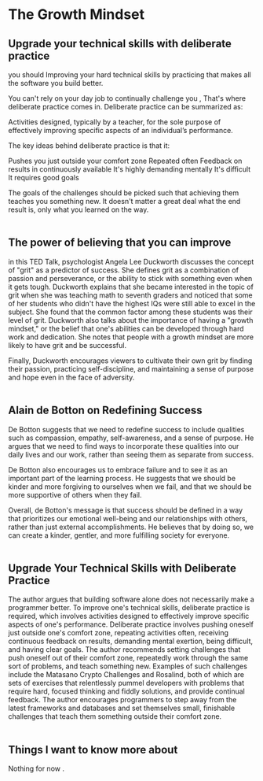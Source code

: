 # The Growth Mindset

## Upgrade your technical skills with deliberate practice

you should Improving your hard technical skills by practicing that makes all the software you build better.

You can't rely on your day job to continually challenge you ,
That's where deliberate practice comes in.
 Deliberate practice can be summarized as:

Activities designed, typically by a teacher, for the sole purpose of effectively improving specific aspects of an individual’s performance.

The key ideas behind deliberate practice is that it:

Pushes you just outside your comfort zone
Repeated often
Feedback on results in continuously available
It's highly demanding mentally
It's difficult
It requires good goals

The goals of the challenges should be picked such that achieving them teaches you something new. It doesn't matter a great deal what the end result is, only what you learned on the way.
<br>
<br>

## The power of believing that you can improve
in this TED Talk, psychologist Angela Lee Duckworth discusses the concept of "grit" as a predictor of success. She defines grit as a combination of passion and perseverance, or the ability to stick with something even when it gets tough.
Duckworth explains that she became interested in the topic of grit when she was teaching math to seventh graders and noticed that some of her students who didn't have the highest IQs were still able to excel in the subject. She found that the common factor among these students was their level of grit.
Duckworth also talks about the importance of having a "growth mindset," or the belief that one's abilities can be developed through hard work and dedication. She notes that people with a growth mindset are more likely to have grit and be successful.

Finally, Duckworth encourages viewers to cultivate their own grit by finding their passion, practicing self-discipline, and maintaining a sense of purpose and hope even in the face of adversity.
<br>
<br>

## Alain de Botton on Redefining Success
De Botton suggests that we need to redefine success to include qualities such as compassion, empathy, self-awareness, and a sense of purpose. He argues that we need to find ways to incorporate these qualities into our daily lives and our work, rather than seeing them as separate from success.

De Botton also encourages us to embrace failure and to see it as an important part of the learning process. He suggests that we should be kinder and more forgiving to ourselves when we fail, and that we should be more supportive of others when they fail.

Overall, de Botton's message is that success should be defined in a way that prioritizes our emotional well-being and our relationships with others, rather than just external accomplishments. He believes that by doing so, we can create a kinder, gentler, and more fulfilling society for everyone.
<br>
<br>

## Upgrade Your Technical Skills with Deliberate Practice

The author argues that building software alone does not necessarily make a programmer better. To improve one's technical skills, deliberate practice is required, which involves activities designed to effectively improve specific aspects of one's performance. Deliberate practice involves pushing oneself just outside one's comfort zone, repeating activities often, receiving continuous feedback on results, demanding mental exertion, being difficult, and having clear goals. The author recommends setting challenges that push oneself out of their comfort zone, repeatedly work through the same sort of problems, and teach something new. Examples of such challenges include the Matasano Crypto Challenges and Rosalind, both of which are sets of exercises that relentlessly pummel developers with problems that require hard, focused thinking and fiddly solutions, and provide continual feedback. The author encourages programmers to step away from the latest frameworks and databases and set themselves small, finishable challenges that teach them something outside their comfort zone.
<br>
<br>

##  Things I want to know more about

Nothing for now .
